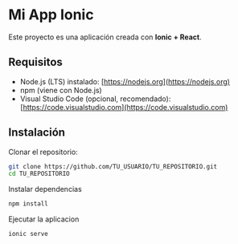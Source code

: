 # Mi App Ionic

Este proyecto es una aplicación creada con **Ionic + React**.  

## Requisitos

- Node.js (LTS) instalado: [https://nodejs.org](https://nodejs.org)  
- npm (viene con Node.js)  
- Visual Studio Code (opcional, recomendado): [https://code.visualstudio.com](https://code.visualstudio.com)

## Instalación

Clonar el repositorio:

```bash
git clone https://github.com/TU_USUARIO/TU_REPOSITORIO.git
cd TU_REPOSITORIO
```
Instalar dependencias

```bash
npm install
```
Ejecutar la aplicacion
```bash
ionic serve

